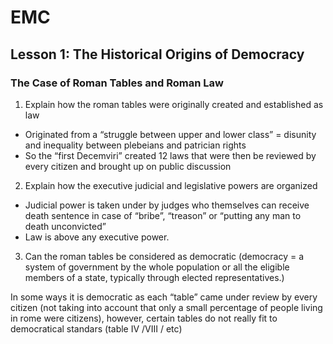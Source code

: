 
# EMC 

## Lesson 1: The Historical Origins of Democracy

### The Case of Roman Tables and Roman Law

1.  Explain how the roman tables were originally created and established as law
-   Originated from a “struggle between upper and lower class” = disunity and inequality between plebeians and patrician rights
-   So the “first Decemviri” created 12 laws that were then be reviewed by every citizen and brought up on public discussion
2.  Explain how the executive judicial and legislative powers are organized
-   Judicial power is taken under by judges who themselves can receive death sentence in case of “bribe”, “treason” or “putting any man to death unconvicted”
-   Law is above any executive power.
3.  Can the roman tables be considered as democratic (democracy = a system of government by the whole population or all the eligible members of a state, typically through elected representatives.)
    

In some ways it is democratic as each “table” came under review by every citizen (not taking into account that only a small percentage of people living in rome were citizens), however, certain tables do not really fit to democratical standars (table IV /VIII / etc)
<!--stackedit_data:
eyJoaXN0b3J5IjpbMTg4MDc1MjM2LDQzODk4NDMyNSwtMTgzNT
Q4NzkwMF19
-->